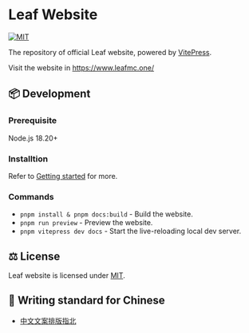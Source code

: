 # Leaf Website

[![MIT](https://img.shields.io/badge/License-MIT-lightgrey.svg?style=flat-square)](LICENSE)

The repository of official Leaf website, powered by [VitePress](https://vitepress.dev/).

Visit the website in https://www.leafmc.one/

## 📦 Development

### Prerequisite

Node.js 18.20+

### Installtion

Refer to [Getting started](https://vitepress.dev/guide/getting-started/) for more.

### Commands

- `pnpm install & pnpm docs:build` - Build the website.
- `pnpm run preview` - Preview the website.
- `pnpm vitepress dev docs` - Start the live-reloading local dev server.

## ⚖️ License

Leaf website is licensed under [MIT](LICENSE).

## 📝 Writing standard for Chinese

- [中文文案排版指北](https://github.com/sparanoid/chinese-copywriting-guidelines/tree/master)
